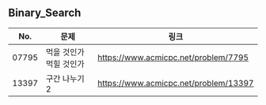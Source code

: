 <h2>Binary_Search</h2>

|No. | 문제                   |링크 |
| ----- | ----------------------- | ------- |
|07795|먹을 것인가 먹힐 것인가|https://www.acmicpc.net/problem/7795|
|13397|구간 나누기 2|https://www.acmicpc.net/problem/13397|